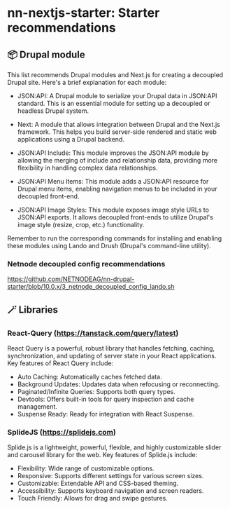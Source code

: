 # nn-nextjs-starter: Starter recommendations

## 📦 Drupal module

This list recommends Drupal modules and Next.js for creating a decoupled Drupal site. Here's a brief explanation for each module:

- JSON:API: A Drupal module to serialize your Drupal data in JSON:API standard. This is an essential module for setting up a decoupled or headless Drupal system.

- Next: A module that allows integration between Drupal and the Next.js framework. This helps you build server-side rendered and static web applications using a Drupal backend.

- JSON:API Include: This module improves the JSON:API module by allowing the merging of include and relationship data, providing more flexibility in handling complex data relationships.

- JSON:API Menu Items: This module adds a JSON:API resource for Drupal menu items, enabling navigation menus to be included in your decoupled front-end.

- JSON:API Image Styles: This module exposes image style URLs to JSON:API exports. It allows decoupled front-ends to utilize Drupal's image style (resize, crop, etc.) functionality.

Remember to run the corresponding commands for installing and enabling these modules using Lando and Drush (Drupal's command-line utility).

### Netnode decoupled config recommendations

https://github.com/NETNODEAG/nn-drupal-starter/blob/10.0.x/3_netnode_decoupled_config_lando.sh

## 🪄 Libraries

### React-Query (https://tanstack.com/query/latest)

React Query is a powerful, robust library that handles fetching, caching, synchronization, and updating of server state in your React applications. Key features of React Query include:

- Auto Caching: Automatically caches fetched data.
- Background Updates: Updates data when refocusing or reconnecting.
- Paginated/Infinite Queries: Supports both query types.
- Devtools: Offers built-in tools for query inspection and cache management.
- Suspense Ready: Ready for integration with React Suspense.

### SplideJS (https://splidejs.com)

Splide.js is a lightweight, powerful, flexible, and highly customizable slider and carousel library for the web. Key features of Splide.js include:

- Flexibility: Wide range of customizable options.
- Responsive: Supports different settings for various screen sizes.
- Customizable: Extendable API and CSS-based theming.
- Accessibility: Supports keyboard navigation and screen readers.
- Touch Friendly: Allows for drag and swipe gestures.

